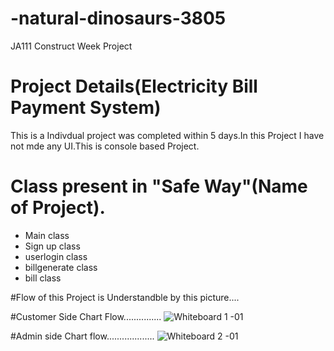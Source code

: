 <!-- # -natural-dinosaurs-3805
Electricity Bill payment System
<h1>Safe Way(Electricty Bill Payment System)</h1>
<h3>There are two side of this project Admin side and user side</h3>
<h3>Flow of my Project is Understandable by following picture</h3>
<img src=""
# righteous-hand-1433 -->

# -natural-dinosaurs-3805 

JA111 Construct Week Project

# Project Details(Electricity Bill Payment System)

This is a Indivdual project was completed within 5 days.In this Project I have not mde any UI.This is console based Project.



# Class present in "Safe Way"(Name of Project).

- Main class
- Sign up class
- userlogin class
- billgenerate class
- bill class




#Flow of this Project is Understandble by this picture....

#Customer Side Chart Flow...............
![Whiteboard 1 -01](https://user-images.githubusercontent.com/115460955/229334066-0a88f2d2-6adc-4c9b-b036-0881913e78ff.png)

#Admin side Chart flow...................
![Whiteboard 2 -01](https://user-images.githubusercontent.com/115460955/229334109-47f5ddcf-3b64-4e65-82cb-45bbf7336c74.png)
